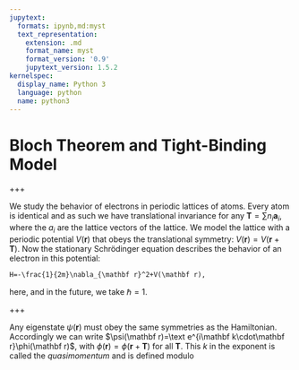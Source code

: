 ```yaml
---
jupytext:
  formats: ipynb,md:myst
  text_representation:
    extension: .md
    format_name: myst
    format_version: '0.9'
    jupytext_version: 1.5.2
kernelspec:
  display_name: Python 3
  language: python
  name: python3
---
```


# Bloch Theorem and Tight-Binding Model

+++

We study the behavior of electrons in periodic lattices of atoms. Every atom is identical and as such we have translational invariance for any $\mathbf T=\sum n_i\mathbf a_i$, where the $a_i$ are the lattice vectors of the lattice. We model the lattice with a periodic potential $V(\mathbf r)$ that obeys the translational symmetry: $V(\mathbf r)=V(\mathbf r+\mathbf T)$. Now the stationary Schrödinger equation describes the behavior of an electron in this potential:
```{math}
H=-\frac{1}{2m}\nabla_{\mathbf r}^2+V(\mathbf r),
```
here, and in the future, we take $\hbar =1$.

+++

Any eigenstate $\psi(\mathbf r)$ must obey the same symmetries as the Hamiltonian. Accordingly we can write $\psi(\mathbf r)=\text e^{i\mathbf k\cdot\mathbf r}\phi(\mathbf r)$, with $\phi(\mathbf r)=\phi(\mathbf r+\mathbf T)$ for all $\mathbf T$. This $k$ in the exponent is called the *quasimomentum* and is defined modulo 

```{code-cell} ipython3

```
